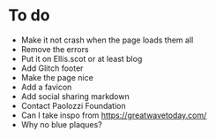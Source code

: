 # To do
* Make it not crash when the page loads them all
* Remove the errors
* Put it on Ellis.scot or at least blog
* Add Glitch footer
* Make the page nice
* Add a favicon
* Add social sharing markdown
* Contact Paolozzi Foundation
* Can I take inspo from https://greatwavetoday.com/
* Why no blue plaques?


